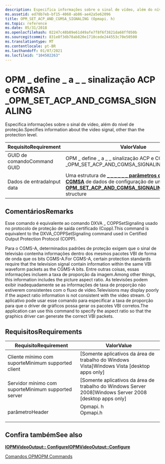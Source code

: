 ```yaml
---
description: Especifica informações sobre o sinal de vídeo, além do nível de proteção.
ms.assetid: ed78b7eb-bf15-4068-ab86-ae42a5e62096
title: OPM_SET_ACP_AND_CGMSA_SIGNALING (Opmapi. h)
ms.topic: reference
ms.date: 05/31/2018
ms.openlocfilehash: 02247c48b89e61d49afe7f8f6f3821da68ff050b
ms.sourcegitcommit: 831e8f3db78ab820e1710cede244553c70e50500
ms.translationtype: MT
ms.contentlocale: pt-BR
ms.lasthandoff: 01/07/2021
ms.locfileid: "104502263"
---
```

# <a name="opm_set_acp_and_cgmsa_signaling"></a><span data-ttu-id="8bb65-103">OPM \_ define \_ a \_ \_ sinalização ACP e CGMSA \_</span><span class="sxs-lookup"><span data-stu-id="8bb65-103">OPM\_SET\_ACP\_AND\_CGMSA\_SIGNALING</span></span>

<span data-ttu-id="8bb65-104">Especifica informações sobre o sinal de vídeo, além do nível de proteção.</span><span class="sxs-lookup"><span data-stu-id="8bb65-104">Specifies information about the video signal, other than the protection level.</span></span>



| <span data-ttu-id="8bb65-105">Requisito</span><span class="sxs-lookup"><span data-stu-id="8bb65-105">Requirement</span></span> | <span data-ttu-id="8bb65-106">Valor</span><span class="sxs-lookup"><span data-stu-id="8bb65-106">Value</span></span> |
|--------------|---------------------------------------------------------------------------------------------------------------------|
| <span data-ttu-id="8bb65-107">GUID de comando</span><span class="sxs-lookup"><span data-stu-id="8bb65-107">Command GUID</span></span> | <span data-ttu-id="8bb65-108">OPM \_ define \_ a \_ \_ sinalização ACP e CGMSA \_</span><span class="sxs-lookup"><span data-stu-id="8bb65-108">OPM\_SET\_ACP\_AND\_CGMSA\_SIGNALING</span></span>                                                                                |
| <span data-ttu-id="8bb65-109">Dados de entrada</span><span class="sxs-lookup"><span data-stu-id="8bb65-109">Input data</span></span>   | <span data-ttu-id="8bb65-110">Uma estrutura de [**\_ \_ \_ \_ \_ \_ parâmetros de sinalização de CGMSA**](/windows/desktop/api/opmapi/ns-opmapi-opm_set_acp_and_cgmsa_signaling_parameters) de dados de configuração de um OPM</span><span class="sxs-lookup"><span data-stu-id="8bb65-110">An [**OPM\_SET\_ACP\_AND\_CGMSA\_SIGNALING\_PARAMETERS**](/windows/desktop/api/opmapi/ns-opmapi-opm_set_acp_and_cgmsa_signaling_parameters) structure</span></span> |



 

## <a name="remarks"></a><span data-ttu-id="8bb65-111">Comentários</span><span class="sxs-lookup"><span data-stu-id="8bb65-111">Remarks</span></span>

<span data-ttu-id="8bb65-112">Esse comando é equivalente ao comando DXVA \_ COPPSetSignaling usado no protocolo de proteção de saída certificado (Copp).</span><span class="sxs-lookup"><span data-stu-id="8bb65-112">This command is equivalent to the DXVA\_COPPSetSignaling command used in Certified Output Protection Protocol (COPP).</span></span>

<span data-ttu-id="8bb65-113">Para o CGMS-A, determinados padrões de proteção exigem que o sinal de televisão contenha informações dentro dos mesmos pacotes VBI de forma de onda que os bits CGMS-A.</span><span class="sxs-lookup"><span data-stu-id="8bb65-113">For CGMS-A, certain protection standards require that the television signal contain information within the same VBI waveform packets as the CGMS-A bits.</span></span> <span data-ttu-id="8bb65-114">Entre outras coisas, essas informações incluem a taxa de proporção da imagem.</span><span class="sxs-lookup"><span data-stu-id="8bb65-114">Among other things, this information includes the picture aspect ratio.</span></span> <span data-ttu-id="8bb65-115">As televisões podem exibir inadequadamente se as informações de taxa de proporção não estiverem consistentes com o fluxo de vídeo.</span><span class="sxs-lookup"><span data-stu-id="8bb65-115">Televisions may display poorly if the aspect ratio information is not consistent with the video stream.</span></span> <span data-ttu-id="8bb65-116">O aplicativo pode usar esse comando para especificar a taxa de proporção para que o driver de gráficos possa gerar os pacotes VBI corretos.</span><span class="sxs-lookup"><span data-stu-id="8bb65-116">The application can use this command to specify the aspect ratio so that the graphics driver can generate the correct VBI packets.</span></span>

## <a name="requirements"></a><span data-ttu-id="8bb65-117">Requisitos</span><span class="sxs-lookup"><span data-stu-id="8bb65-117">Requirements</span></span>



| <span data-ttu-id="8bb65-118">Requisito</span><span class="sxs-lookup"><span data-stu-id="8bb65-118">Requirement</span></span> | <span data-ttu-id="8bb65-119">Valor</span><span class="sxs-lookup"><span data-stu-id="8bb65-119">Value</span></span> |
|-------------------------------------|-------------------------------------------------------------------------------------|
| <span data-ttu-id="8bb65-120">Cliente mínimo com suporte</span><span class="sxs-lookup"><span data-stu-id="8bb65-120">Minimum supported client</span></span><br/> | <span data-ttu-id="8bb65-121">\[Somente aplicativos da área de trabalho do Windows Vista\]</span><span class="sxs-lookup"><span data-stu-id="8bb65-121">Windows Vista \[desktop apps only\]</span></span><br/>                                      |
| <span data-ttu-id="8bb65-122">Servidor mínimo com suporte</span><span class="sxs-lookup"><span data-stu-id="8bb65-122">Minimum supported server</span></span><br/> | <span data-ttu-id="8bb65-123">\[Somente aplicativos da área de trabalho do Windows Server 2008\]</span><span class="sxs-lookup"><span data-stu-id="8bb65-123">Windows Server 2008 \[desktop apps only\]</span></span><br/>                                |
| <span data-ttu-id="8bb65-124">parâmetro</span><span class="sxs-lookup"><span data-stu-id="8bb65-124">Header</span></span><br/>                   | <dl> <span data-ttu-id="8bb65-125"><dt>Opmapi. h</dt></span><span class="sxs-lookup"><span data-stu-id="8bb65-125"><dt>Opmapi.h</dt></span></span> </dl> |



## <a name="see-also"></a><span data-ttu-id="8bb65-126">Confira também</span><span class="sxs-lookup"><span data-stu-id="8bb65-126">See also</span></span>

<dl> <dt>

[<span data-ttu-id="8bb65-127">**IOPMVideoOutput:: Configure**</span><span class="sxs-lookup"><span data-stu-id="8bb65-127">**IOPMVideoOutput::Configure**</span></span>](/windows/desktop/api/opmapi/nf-opmapi-iopmvideooutput-configure)
</dt> <dt>

[<span data-ttu-id="8bb65-128">Comandos OPM</span><span class="sxs-lookup"><span data-stu-id="8bb65-128">OPM Commands</span></span>](opm-commands.md)
</dt> </dl>

 

 




